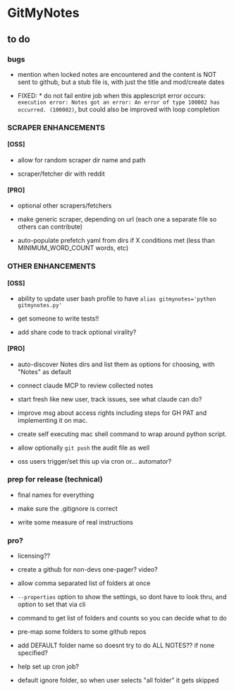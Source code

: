 # GitMyNotes

## to do

### bugs

* mention when locked notes are encountered and the content is NOT sent to github, but a stub file is, with just the title and mod/create dates

* FIXED: * do not fail entire job when this applescript error occurs: `execution error: Notes got an error: An error of type 100002 has occurred. (100002)`, but could also be improved with loop completion



### SCRAPER ENHANCEMENTS

#### [OSS] 

* allow for random scraper dir name and path

* scraper/fetcher dir with reddit 

#### [PRO] 

* optional other scrapers/fetchers

* make generic scraper, depending on url (each one a separate file so others can contribute)

* auto-populate prefetch yaml from dirs if X conditions met (less than MINIMUM_WORD_COUNT words, etc)




### OTHER ENHANCEMENTS

#### [OSS] 

* ability to update user bash profile to have `alias gitmynotes='python gitmynotes.py'`

* get someone to write tests!!

* add share code to track optional virality?



#### [PRO] 

* auto-discover Notes dirs and list them as options for choosing, with "Notes" as default

* connect claude MCP to review collected notes

* start fresh like new user, track issues, see what claude can do?

* improve msg about access rights including steps for GH PAT and implementing it on mac. 

* create self executing mac shell command to wrap around python script. 

* allow optionally `git push` the audit file as well




* oss users trigger/set this up via cron or... automator?


### prep for release (technical)

* final names for everything

* make sure the .gitignore is correct

* write some measure of real instructions


### pro?

* licensing??

* create a github for non-devs one-pager? video? 

* allow comma separated list of folders at once

* `--properties` option to show the settings, so dont have to look thru, and option to set that via cli

* command to get list of folders and counts so you can decide what to do

* pre-map some folders to some github repos

* add DEFAULT folder name so doesnt try to do ALL NOTES?? if none specified?

* help set up cron job?

* default ignore folder, so when user selects "all folder" it gets skipped






